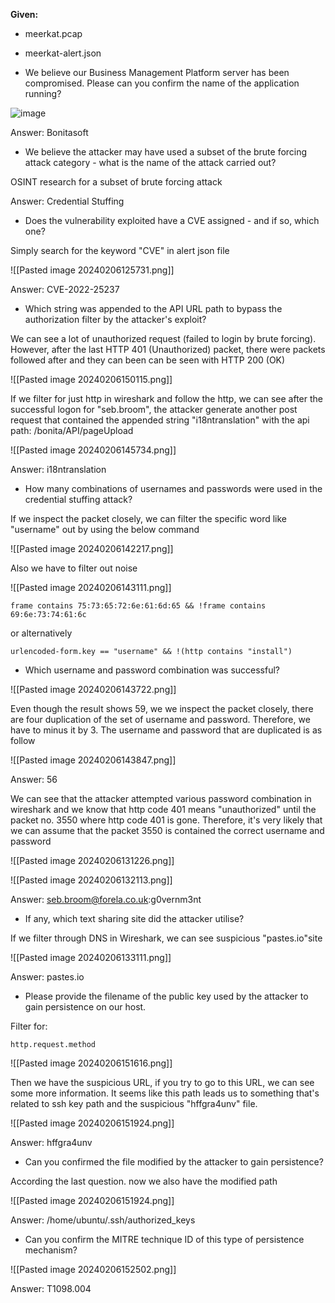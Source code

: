 **Given:**
- meerkat.pcap
- meerkat-alert.json







- We believe our Business Management Platform server has been compromised. Please can you confirm the name of the application running?

![image](https://github.com/jirayus013t/cybersecurityprojects/assets/49973180/89c315ce-c5dd-4d9e-a5d2-dcaea1018565)


Answer: Bonitasoft

- We believe the attacker may have used a subset of the brute forcing attack category - what is the name of the attack carried out?

OSINT research for a subset of brute forcing attack

Answer: Credential Stuffing


- Does the vulnerability exploited have a CVE assigned - and if so, which one?

Simply search for the keyword "CVE" in alert json file

![[Pasted image 20240206125731.png]]


Answer: CVE-2022-25237

- Which string was appended to the API URL path to bypass the authorization filter by the attacker's exploit?


We can see a lot of unauthorized request (failed to login by brute forcing). However,  after the last HTTP 401 (Unauthorized) packet, there were packets followed after and they can been can be seen with HTTP 200 (OK)

![[Pasted image 20240206150115.png]]


If we filter for just http in wireshark and follow the http, we can see after the successful logon for "seb.broom", the attacker generate another post request that contained the appended string "i18ntranslation" with the api path: /bonita/API/pageUpload

![[Pasted image 20240206145734.png]]

Answer: i18ntranslation

- How many combinations of usernames and passwords were used in the credential stuffing attack?


If we inspect the packet closely, we can filter the specific word like "username" out by using the below command

![[Pasted image 20240206142217.png]]


Also we have to filter out noise

![[Pasted image 20240206143111.png]]

```
frame contains 75:73:65:72:6e:61:6d:65 && !frame contains 69:6e:73:74:61:6c

```
or alternatively

```
urlencoded-form.key == "username" && !(http contains "install")
```
- Which username and password combination was successful?



![[Pasted image 20240206143722.png]]

Even though the result shows 59, we we inspect the packet closely, there are four duplication of the set of username and password. Therefore, we have to minus it by 3. The username and password that are duplicated is as follow 

![[Pasted image 20240206143847.png]]

Answer: 56


We can see that the attacker attempted various password combination in wireshark and we know that http code 401 means "unauthorized" until the packet no. 3550 where http code 401 is gone. Therefore, it's very likely that we can assume that the packet 3550 is contained the correct username and password

![[Pasted image 20240206131226.png]]

![[Pasted image 20240206132113.png]]



Answer: seb.broom@forela.co.uk:g0vernm3nt


- If any, which text sharing site did the attacker utilise?

If we filter through DNS in Wireshark, we can see suspicious "pastes.io"site

![[Pasted image 20240206133111.png]]

Answer: pastes.io


- Please provide the filename of the public key used by the attacker to gain persistence on our host.

Filter for:
```
http.request.method
```

![[Pasted image 20240206151616.png]]


Then we have the suspicious URL, if you try to go to this URL, we can see some more information. It seems like this path leads us to something that's related to ssh key path and the suspicious "hffgra4unv" file.

![[Pasted image 20240206151924.png]]


Answer: hffgra4unv


- Can you confirmed the file modified by the attacker to gain persistence?

According the last question. now we also have the modified path

![[Pasted image 20240206151924.png]]

Answer: /home/ubuntu/.ssh/authorized_keys


- Can you confirm the MITRE technique ID of this type of persistence mechanism?

![[Pasted image 20240206152502.png]]


Answer: T1098.004
